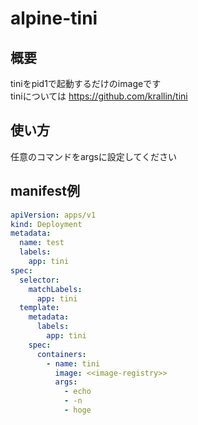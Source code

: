 # alpine-tini

## 概要
tiniをpid1で起動するだけのimageです  
tiniについては https://github.com/krallin/tini

## 使い方
任意のコマンドをargsに設定してください

## manifest例

```yaml
apiVersion: apps/v1
kind: Deployment
metadata:
  name: test
  labels:
    app: tini
spec:
  selector:
    matchLabels:
      app: tini
  template:
    metadata:
      labels:
        app: tini
    spec:
      containers:
        - name: tini
          image: <<image-registry>>
          args: 
            - echo
            - -n
            - hoge
```
